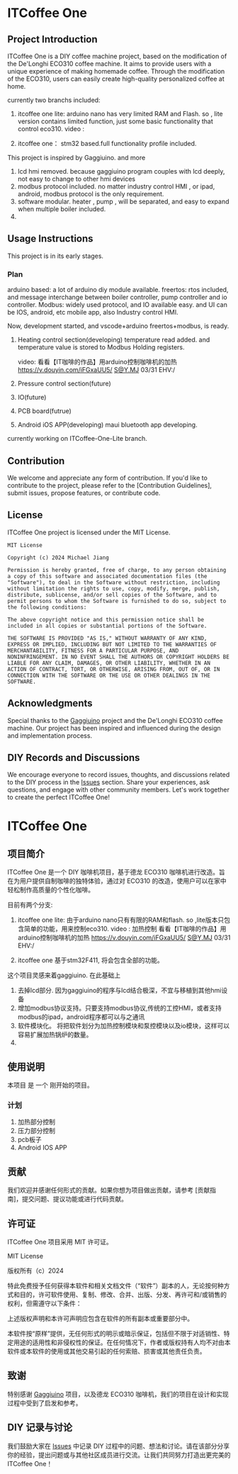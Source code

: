 # ITCoffee One

## Project Introduction

ITCoffee One is a DIY coffee machine project, based on the modification of the De'Longhi ECO310 coffee machine. It aims to provide users with a unique experience of making homemade coffee. Through the modification of the ECO310, users can easily create high-quality personalized coffee at home.



currently two branchs included:
1. itcoffee one lite: arduino nano has very limited RAM and Flash. so , lite version contains  limited function, just some basic functionality that control eco310.
   video :
   
3. itcoffee one：
   stm32 based.full functionality profile included.
    

This project is inspired by Gaggiuino. and more
1. lcd hmi removed. because gaggiuino program couples with lcd deeply, not easy to change to other hmi devices
2. modbus protocol included. no matter industry control HMI , or ipad, android,  modbus protocol is the only requirement.
3. software modular. heater , pump , will be separated, and easy to expand when multiple boiler included.
4. 

## Usage Instructions

This project is in its early stages.

### Plan


arduino  based: a lot of arduino diy module available.
freertos: rtos included, and message interchange between boiler controller, pump controller and io controller. 
Modbus:  widely used protocol, and IO available easy.  and UI can be IOS, android, etc mobile app, also Industry control HMI.

Now, development started, and vscode+arduino freertos+modbus, is ready.


1. Heating control section(developing)
   temperature read added. and temperature value is stored to Modbus Holding registers. 
   

   video:
   看看【IT咖啡的作品】用arduino控制咖啡机的加热  https://v.douyin.com/iFGxaUU5/ S@Y.MJ 03/31 EHV:/
   
   
3. Pressure control section(future)

4. IO(future)
5.  PCB board(futrue)
6. Android iOS APP(developing)
  maui bluetooth app developing.

  currently working on ITCoffee-One-Lite branch.


## Contribution

We welcome and appreciate any form of contribution. If you'd like to contribute to the project, please refer to the [Contribution Guidelines], submit issues, propose features, or contribute code.

## License

ITCoffee One project is licensed under the MIT License.

```
MIT License

Copyright (c) 2024 Michael Jiang

Permission is hereby granted, free of charge, to any person obtaining a copy of this software and associated documentation files (the "Software"), to deal in the Software without restriction, including without limitation the rights to use, copy, modify, merge, publish, distribute, sublicense, and/or sell copies of the Software, and to permit persons to whom the Software is furnished to do so, subject to the following conditions:

The above copyright notice and this permission notice shall be included in all copies or substantial portions of the Software.

THE SOFTWARE IS PROVIDED "AS IS," WITHOUT WARRANTY OF ANY KIND, EXPRESS OR IMPLIED, INCLUDING BUT NOT LIMITED TO THE WARRANTIES OF MERCHANTABILITY, FITNESS FOR A PARTICULAR PURPOSE, AND NONINFRINGEMENT. IN NO EVENT SHALL THE AUTHORS OR COPYRIGHT HOLDERS BE LIABLE FOR ANY CLAIM, DAMAGES, OR OTHER LIABILITY, WHETHER IN AN ACTION OF CONTRACT, TORT, OR OTHERWISE, ARISING FROM, OUT OF, OR IN CONNECTION WITH THE SOFTWARE OR THE USE OR OTHER DEALINGS IN THE SOFTWARE.
```

## Acknowledgments

Special thanks to the [Gaggiuino](https://github.com/Zer0-bit/gaggiuino) project and the De'Longhi ECO310 coffee machine. Our project has been inspired and influenced during the design and implementation process.

## DIY Records and Discussions

We encourage everyone to record issues, thoughts, and discussions related to the DIY process in the [Issues](https://github.com/jiangxinghui/itcoffee-one/issues) section. Share your experiences, ask questions, and engage with other community members. Let's work together to create the perfect ITCoffee One!






# ITCoffee One

## 项目简介

ITCoffee One 是一个 DIY 咖啡机项目，基于德龙 ECO310 咖啡机进行改造。旨在为用户提供自制咖啡的独特体验，通过对 ECO310 的改造，使用户可以在家中轻松制作高质量的个性化咖啡。


目前有两个分支:
1. itcoffee one lite: 由于arduino nano只有有限的RAM和flash. so ,lite版本只包含简单的功能，用来控制eco310.
   video : 加热控制   看看【IT咖啡的作品】用arduino控制咖啡机的加热  https://v.douyin.com/iFGxaUU5/ S@Y.MJ 03/31 EHV:/
   
3. itcoffee one
   基于stm32F411, 将会包含全部的功能。 
    

这个项目灵感来着gaggiuino. 在此基础上
1. 去掉lcd部分. 因为gaggiuino的程序与lcd结合极深，不宜与移植到其他hmi设备
2. 增加modbus协议支持。只要支持modbus协议,传统的工控HMI，或者支持modbus的ipad，android程序都可以与之通讯
4. 软件模块化。 将把软件划分为加热控制模块和泵控模块以及io模块，这样可以容易扩展加热锅炉的数量。
5. 
## 使用说明

本项目 是 一个 刚开始的项目。

### 计划

1. 加热部分控制
2. 压力部分控制
3. pcb板子
4. Android IOS APP

## 贡献

我们欢迎并感谢任何形式的贡献。如果你想为项目做出贡献，请参考 [贡献指南]，提交问题、提议功能或进行代码贡献。

## 许可证

ITCoffee One 项目采用 MIT 许可证。

MIT License

版权所有（c）2024 <Michael Jiang>

特此免费授予任何获得本软件和相关文档文件（“软件”）副本的人，无论按何种方式和目的，许可软件使用、复制、修改、合并、出版、分发、再许可和/或销售的权利，但需遵守以下条件：

上述版权声明和本许可声明应包含在软件的所有副本或重要部分中。

本软件按“原样”提供，无任何形式的明示或暗示保证，包括但不限于对适销性、特定用途的适用性和非侵权性的保证。在任何情况下，作者或版权持有人均不对由本软件或本软件的使用或其他交易引起的任何索赔、损害或其他责任负责。


## 致谢

特别感谢 [Gaggiuino](https://github.com/Zer0-bit/gaggiuino) 项目，以及德龙 ECO310 咖啡机，我们的项目在设计和实现过程中受到了启发和参考。

## DIY 记录与讨论

我们鼓励大家在 [Issues](https://github.com/jiangxinghui/itcoffee-one/issues) 中记录 DIY 过程中的问题、想法和讨论。请在该部分分享你的经验，提出问题或与其他社区成员进行交流。让我们共同努力打造出更完美的 ITCoffee One！



